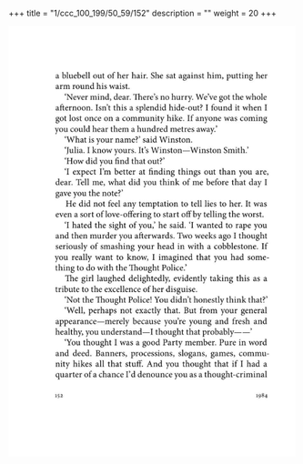+++
title = "1/ccc_100_199/50_59/152"
description = ""
weight = 20
+++

<img class="center-fit-jpg" src="/jpg_/out_jpg_1984__152.jpg" ></img>

